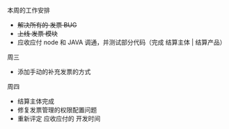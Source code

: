 本周的工作安排

- ~~解决所有的 发票 BUG~~
- ~~上线 发票 模块~~
- 应收应付 node 和 JAVA 调通，并测试部分代码（完成 结算主体 | 结算产品）



周三

- 添加手动的补充发票的方式

周四

- 结算主体完成
- 修复发票管理的权限配置问题
- 重新评定 应收应付的 开发时间

